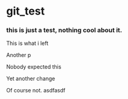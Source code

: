 # git_test

### this is just a test, nothing cool about it.

<p>This is what i left</p>

<p>Another p</p>
<p>Nobody expected this</p>

<p>Yet another change</p>

Of course not.
asdfasdf
